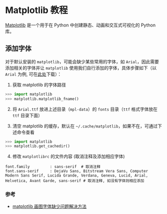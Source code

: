 # Matplotlib 教程

[Matplotlib](https://matplotlib.org/) 是一个用于在 Python 中创建静态、动画和交互式可视化的 Python 库。

## 添加字体

对于默认安装的 `matplotlib`，可能会缺少某些常用的字体，如 `Arial`，因此需要添加相关的字体并让 `matplotlib` 使用我们自行添加的字体，具体步骤如下（以 `Arial` 为例, 可在<a href="../_static/arial.ttf" target="_blank">此处</a>下载）：

1. 获取 matplotlib 的字体路径

```python
>>> import matplotlib
>>> matplotlib.matplotlib_fname()
```

2. 将 `Arial.ttf` 放进上述目录（`mpl-data`）的 `fonts` 目录（`ttf` 格式字体放在 `ttf` 目录下面）

3. 清空 matplotlib 的缓存，默认在 `~/.cache/matplotlib`，如果不在，可通过下述命令查看

```python
>>> import matplotlib
>>> matplotlib.get_cachedir()
```

4. 修改 `matplotlibrc` 的文件内容 (取消注释及添加相应字体)

```
font.family         : sans-serif  # 取消注释
font.sans-serif     : DejaVu Sans, Bitstream Vera Sans, Computer Modern Sans Serif, Lucida Grande, Verdana, Geneva, Lucid, Arial, Helvetica, Avant Garde, sans-serif # 取消注释, 如没有字体则相应添加
```

### 参考

- [matplotlib 画图字体缺少问题解决方法](https://mp.weixin.qq.com/s/y5UJec9-LAXXt8oHes1m3g)
